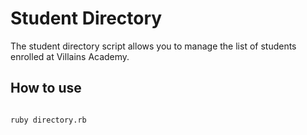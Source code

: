 # Student Directory #

The student directory script allows you to manage the list of students enrolled at Villains Academy.

## How to use ##

``` shell

ruby directory.rb

```
